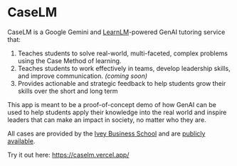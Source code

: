 # CaseLM
CaseLM is a Google Gemini and [LearnLM](https://ai.google.dev/gemini-api/docs/learnlm)-powered GenAI tutoring service that:

1. Teaches students to solve real-world, multi-faceted, complex problems using the Case Method of learning.
2. Teaches students to work effectively in teams, develop leadership skills, and improve communication. *(coming soon)*
3. Provides actionable and strategic feedback to help students grow their skills over the short and long term

This app is meant to be a proof-of-concept demo of how GenAI can be used to help students apply their knowledge into the real world and inspire leaders that can make an impact in society, no matter who they are.

All cases are provided by the [Ivey Business School](https://www.ivey.uwo.ca/) and are [publicly available](https://www.ivey.uwo.ca/hba/classroom-cases/).

Try it out here: https://caselm.vercel.app/
